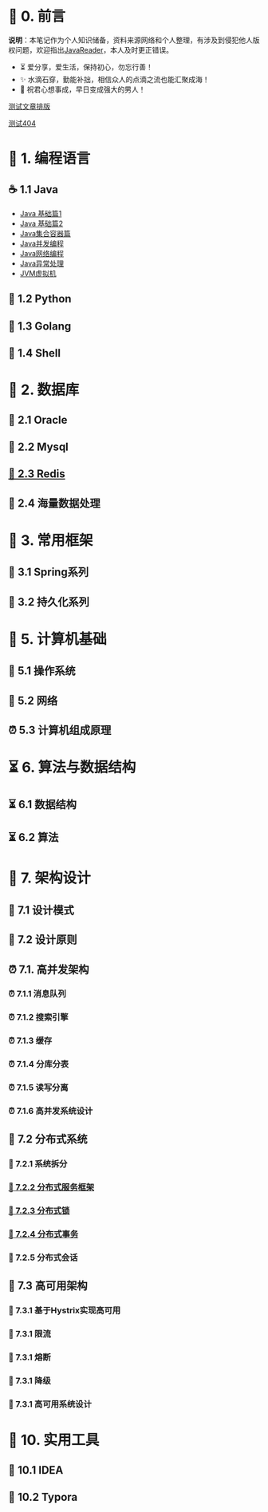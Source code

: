 # 🎨 0. 前言

<b>说明</b>：本笔记作为个人知识储备，资料来源网络和个人整理，有涉及到侵犯他人版权问题，欢迎指出[JavaReader](https://github.com/web-ws/JavaReader)，本人及时更正错误。

* ⏳  爱分享，爱生活，保持初心，勿忘行善！
* ✨  水滴石穿，勤能补拙，相信众人的点滴之流也能汇聚成海！
* 🧡  祝君心想事成，早日变成强大的男人！



[测试文章排版](/Test.md)

[测试404](/测试)

# 🍵 1. 编程语言

## ☕️ 1.1 Java

- [Java 基础篇1](/01编程语言/Java/Java基础篇1.md)
- [Java 基础篇2](/01编程语言/Java/Java基础篇2.md)
- [Java集合容器篇](/01编程语言/Java/Java集合容器篇.md)
- [Java并发编程](/01编程语言/Java/Java并发编程.md)
- [Java网络编程](/01编程语言/Java/Java网络编程.md)
- [Java异常处理](/01编程语言/Java/Java异常处理.md)
- [JVM虚拟机](/01编程语言/Java/JVM虚拟机.md)



## 🐍 1.2 Python

## 🥭 1.3 Golang

## 📌 1.4 Shell





# 📜 2. 数据库

## 📜 2.1 Oracle
## 📜 2.2 Mysql
## [📜 2.3 Redis](/02数据库/Redis.md)

## 📜 2.4 海量数据处理






# 🐼 3. 常用框架

## 🐼 3.1 Spring系列

## 🐼 3.2 持久化系列





# 🚀 5. 计算机基础

## 🐼 5.1 操作系统

## 🥉 5.2 网络

## ⏰ 5.3 计算机组成原理





# ⏳ 6. 算法与数据结构

## ⏳ 6.1 数据结构

## ⏳ 6.2 算法





# 💭 7. 架构设计

## 💭 7.1 设计模式

## 💭 7.2 设计原则





##  ⏰ 7.1. 高并发架构

### ⏰ 7.1.1 消息队列

### ⏰ 7.1.2 搜索引擎

### ⏰ 7.1.3 缓存

### ⏰ 7.1.4 分库分表

### ⏰ 7.1.5 读写分离

### ⏰ 7.1.6 高并发系统设计





## 🐼 7.2 分布式系统

### 🐼 7.2.1 系统拆分

### [🐼 7.2.2 分布式服务框架](/04架构设计/分布式服务框架Dubbo.md)

### [🐼 7.2.3 分布式锁](/04架构设计/分布式锁.md)

### [🐼 7.2.4 分布式事务](/04架构设计/分布式事务.md)

### 🐼 7.2.5 分布式会话





## 🥉 7.3 高可用架构

### 🥉 7.3.1 基于Hystrix实现高可用
### 🥉 7.3.1 限流
### 🥉 7.3.1 熔断
### 🥉 7.3.1 降级
### 🥉 7.3.1 高可用系统设计





# 🔨 10. 实用工具

## 🔨 10.1 IDEA

## 🔨 10.2 Typora



